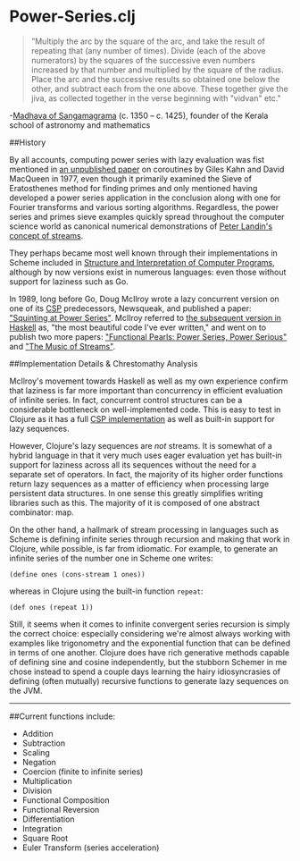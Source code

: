 # Power-Series.clj

>”Multiply the arc by the square of the arc, and take the result of repeating that (any number of times). Divide (each of the above numerators) by the squares of the successive even numbers increased by that number and multiplied by the square of the radius. Place the arc and the successive results so obtained one below the other, and subtract each from the one above. These together give the jiva, as collected together in the verse beginning with "vidvan" etc."

-[Madhava of Sangamagrama](https://en.wikipedia.org/wiki/Madhava_of_Sangamagrama) (c. 1350 – c. 1425), founder of the Kerala school of astronomy and mathematics


##History

By all accounts, computing power series with lazy evaluation was fist mentioned in [an unpublished paper](https://docs.google.com/viewer?url=http%3A%2F%2Fpdos.csail.mit.edu%2F~rsc%2Fkahn77parallel.pdf) on coroutines by Giles Kahn and David MacQueen in 1977, even though it primarily examined the Sieve of Eratosthenes method for finding primes and only mentioned having developed a power series application in the conclusion along with one for Fourier transforms and various sorting algorithms. Regardless, the power series and primes sieve examples quickly spread throughout the computer science world as canonical numerical demonstrations of [Peter Landin's concept of streams](http://fi.ort.edu.uy/innovaportal/file/20124/1/22-landin_correspondence-between-algol-60-and-churchs-lambda-notation.pdf).

They perhaps became most well known through their implementations in Scheme included in [Structure and Interpretation of Computer Programs](https://mitpress.mit.edu/sicp/), although by now versions exist in numerous languages: even those without support for laziness such as Go.

In 1989, long before Go, Doug McIlroy wrote a lazy concurrent version on one of its [CSP](https://docs.google.com/viewer?url=http%3A%2F%2Fwww.usingcsp.com%2Fcspbook.pdf) predecessors, Newsqueak, and published a paper: ["Squinting at Power Series"](https://swtch.com/~rsc/thread/squint.pdf). McIlroy referred to [the subsequent version in Haskell](http://www.cs.dartmouth.edu/~doug/powser.html) as, "the most beautiful code I've ever written," and went on to publish two more papers: ["Functional Pearls: Power Series, Power Serious"](http://www.cs.dartmouth.edu/~doug/pearl.ps.gz) and ["The Music of Streams"](http://www.cs.dartmouth.edu/~doug/music.ps.gz).


##Implementation Details & Chrestomathy Analysis

McIlroy's movement towards Haskell as well as my own experience confirm that laziness is far more important than concurrency in efficient evaluation of infinite series. In fact, concurrent control structures can be a considerable bottleneck on well-implemented code. This is easy to test in Clojure as it has a full [CSP implementation](http://clojure.com/blog/2013/06/28/clojure-core-async-channels.html) as well as built-in support for lazy sequences.

However, Clojure's lazy sequences are *not* streams. It is somewhat of a hybrid language in that it very much uses eager evaluation yet has built-in support for laziness across all its sequences without the need for a separate set of operators. In fact, the majority of its higher order functions return lazy sequences as a matter of efficiency when processing large persistent data structures. In one sense this greatly simplifies writing libraries such as this. The majority of it is composed of one abstract combinator: map.

On the other hand, a hallmark of stream processing in languages such as Scheme is defining infinite series through recursion and making that work in Clojure, while possible, is far from idiomatic. For example, to generate an infinite series of the number one in Scheme one writes:

```
(define ones (cons-stream 1 ones))
```

whereas in Clojure using the built-in function `repeat`:

```
(def ones (repeat 1))
```

Still, it seems when it comes to infinite convergent series recursion is simply the correct choice: especially considering we're almost always working with examples like trigonometry and the exponential function that can be defined in terms of one another. Clojure does have rich generative methods capable of defining sine and cosine independently, but the stubborn Schemer in me chose instead to spend a couple days learning the hairy idiosyncrasies of defining (often mutually) recursive functions to generate lazy sequences on the JVM.
______________________________________	

##Current functions include:

+ Addition
+ Subtraction
+ Scaling
+ Negation
+ Coercion (finite to infinite series)
+ Multiplication 
+ Division
+ Functional Composition
+ Functional Reversion
+ Differentiation
+ Integration
+ Square Root
+ Euler Transform (series acceleration)